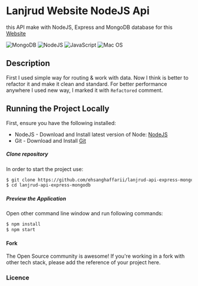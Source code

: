 # Lanjrud Website NodeJS Api

this API make with NodeJS, Express and MongoDB database for this [Website](https://lanjrud.ir)

![MongoDB](https://img.shields.io/badge/MongoDB-%234ea94b.svg?style=for-the-badge&logo=mongodb&logoColor=white)
![NodeJS](https://img.shields.io/badge/node.js-6DA55F?style=for-the-badge&logo=node.js&logoColor=white)
![JavaScript](https://img.shields.io/badge/javascript-%23323330.svg?style=for-the-badge&logo=javascript&logoColor=%23F7DF1E)
![Mac OS](https://img.shields.io/badge/mac%20os-000000?style=for-the-badge&logo=macos&logoColor=F0F0F0)


## Description

First I used simple way for routing & work with data. Now I think is better to refactor it and make it clean and standard.
For better performance anywhere I used new way, I marked it with ```Refactored``` comment.

## Running the Project Locally

First, ensure you have the following installed:

* NodeJS - Download and Install latest version of Node: [NodeJS](https://nodejs.org)
* Git - Download and Install [Git](https://git-scm.com)

##### Clone repository

In order to start the project use:

```bash
$ git clone https://github.com/ehsanghaffarii/lanjrud-api-express-mongodb.git
$ cd lanjrud-api-express-mongodb
```

##### Preview the Application

Open other command line window and run following commands:

```bash
$ npm install
$ npm start
```

#### Fork

The Open Source community is awesome! If you're working in a fork with other tech stack, please add the reference of your project here.

### Licence



